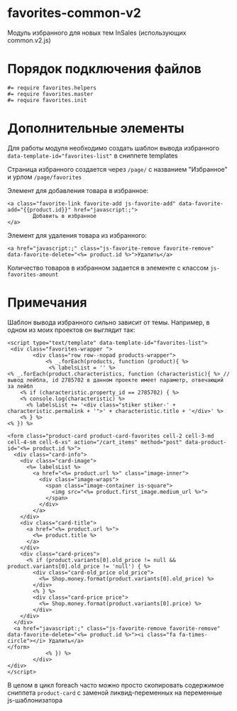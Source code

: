 # favorites-common-v2
Модуль избранного для новых тем InSales (использующих common.v2.js)

# Порядок подключения файлов
```
#= require favorites.helpers
#= require favorites.master
#= require favorites.init
```

# Дополнительные элементы

Для работы модуля необходимо создать шаблон вывода избранного ```data-template-id="favorites-list"``` в сниппете templates

Страница избранного создается через ```/page/``` с названием "Избранное" и урлом ```/page/favorites```

Элемент для добавления товара в избранное:
```
<a class="favorite-link favorite-add js-favorite-add" data-favorite-add="{{product.id}}" href="javascript:;">
        Добавить в избранное
</a>
```

Элемент для удаления товара из избранного:
```
<a href="javascript:;" class="js-favorite-remove favorite-remove" data-favorite-delete="<%= product.id %>">Удалить</a>
```

Количество товаров в избранном задается в элементе с классом ```js-favorites-amount```

# Примечания

Шаблон вывода избранного сильно зависит от темы.
Например, в одном из моих проектов он выглядит так:

```
<script type="text/template" data-template-id="favorites-list">
 <div class="favorites-wrapper ">
        <div class="row row--nopad products-wrapper">
        	<% _.forEach(products, function (product){ %>
             <% labelsList = '' %>
<% _.forEach(product.characteristics, function (characteristic){ %> // вывод лейбла, id 2785702 в данном проекте имеет параметр, отвечающий за лейбл
	<% if (characteristic.property_id == 2785702) { %>
    <% console.log(characteristic) %>    
      <% labelsList += '<div class="stiker stiker-' + characteristic.permalink + '">' + characteristic.title + '</div>' %>
    <% } %>  
<% }) %>

<form class="product-card product-card-favorites cell-2 cell-3-md cell-4-sm cell-6-xs" action="/cart_items" method="post" data-product-id="<%= product.id %>">
  <div class="card-info">
    <div class="card-image">
      <%= labelsList %>
        <a href="<%= product.url %>" class="image-inner">
          <div class="image-wraps">
            <span class="image-container is-square">
              <img src="<%= product.first_image.medium_url %>">
            </span>
          </div>
        </a>
    </div>
    <div class="card-title">
      <a href="<%= product.url %>">
        <%= product.title %>
      </a>
    </div>
    <div class="card-prices">
      <% if (product.variants[0].old_price != null && product.variants[0].old_price != 'null') { %>
        <div class="card-old_price old_price">
          <%= Shop.money.format(product.variants[0].old_price) %>
        </div>
        <% } %>  
        <div class="card-price price">
          <%= Shop.money.format(product.variants[0].price) %>
        </div>
    </div>
  </div>
  <a href="javascript:;" class="js-favorite-remove favorite-remove" data-favorite-delete="<%= product.id %>"><i class="fa fa-times-circle"></i> Удалить</a>
</form>
          	<% }) %>
        </div>
</div>
</script>
```

В целом в цикл foreach часто можно просто скопировать содержимое сниппета ```product-card``` с заменой ликвид-переменных на переменные js-шаблонизатора
